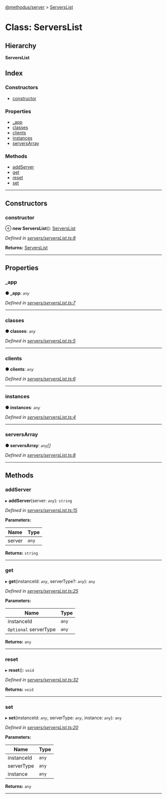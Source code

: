 [@methodus/server](../README.md) > [ServersList](../classes/serverslist.md)

# Class: ServersList

## Hierarchy

**ServersList**

## Index

### Constructors

* [constructor](serverslist.md#constructor)

### Properties

* [_app](serverslist.md#_app)
* [classes](serverslist.md#classes)
* [clients](serverslist.md#clients)
* [instances](serverslist.md#instances)
* [serversArray](serverslist.md#serversarray)

### Methods

* [addServer](serverslist.md#addserver)
* [get](serverslist.md#get)
* [reset](serverslist.md#reset)
* [set](serverslist.md#set)

---

## Constructors

<a id="constructor"></a>

###  constructor

⊕ **new ServersList**(): [ServersList](serverslist.md)

*Defined in [servers/serversList.ts:8](https://github.com/nodulusteam/methodus.dev/blob/907fca8/src/servers/serversList.ts#L8)*

**Returns:** [ServersList](serverslist.md)

___

## Properties

<a id="_app"></a>

###  _app

**● _app**: *`any`*

*Defined in [servers/serversList.ts:7](https://github.com/nodulusteam/methodus.dev/blob/907fca8/src/servers/serversList.ts#L7)*

___
<a id="classes"></a>

###  classes

**● classes**: *`any`*

*Defined in [servers/serversList.ts:5](https://github.com/nodulusteam/methodus.dev/blob/907fca8/src/servers/serversList.ts#L5)*

___
<a id="clients"></a>

###  clients

**● clients**: *`any`*

*Defined in [servers/serversList.ts:6](https://github.com/nodulusteam/methodus.dev/blob/907fca8/src/servers/serversList.ts#L6)*

___
<a id="instances"></a>

###  instances

**● instances**: *`any`*

*Defined in [servers/serversList.ts:4](https://github.com/nodulusteam/methodus.dev/blob/907fca8/src/servers/serversList.ts#L4)*

___
<a id="serversarray"></a>

###  serversArray

**● serversArray**: *`any`[]*

*Defined in [servers/serversList.ts:8](https://github.com/nodulusteam/methodus.dev/blob/907fca8/src/servers/serversList.ts#L8)*

___

## Methods

<a id="addserver"></a>

###  addServer

▸ **addServer**(server: *`any`*): `string`

*Defined in [servers/serversList.ts:15](https://github.com/nodulusteam/methodus.dev/blob/907fca8/src/servers/serversList.ts#L15)*

**Parameters:**

| Name | Type |
| ------ | ------ |
| server | `any` |

**Returns:** `string`

___
<a id="get"></a>

###  get

▸ **get**(instanceId: *`any`*, serverType?: *`any`*): `any`

*Defined in [servers/serversList.ts:25](https://github.com/nodulusteam/methodus.dev/blob/907fca8/src/servers/serversList.ts#L25)*

**Parameters:**

| Name | Type |
| ------ | ------ |
| instanceId | `any` |
| `Optional` serverType | `any` |

**Returns:** `any`

___
<a id="reset"></a>

###  reset

▸ **reset**(): `void`

*Defined in [servers/serversList.ts:32](https://github.com/nodulusteam/methodus.dev/blob/907fca8/src/servers/serversList.ts#L32)*

**Returns:** `void`

___
<a id="set"></a>

###  set

▸ **set**(instanceId: *`any`*, serverType: *`any`*, instance: *`any`*): `any`

*Defined in [servers/serversList.ts:20](https://github.com/nodulusteam/methodus.dev/blob/907fca8/src/servers/serversList.ts#L20)*

**Parameters:**

| Name | Type |
| ------ | ------ |
| instanceId | `any` |
| serverType | `any` |
| instance | `any` |

**Returns:** `any`

___

